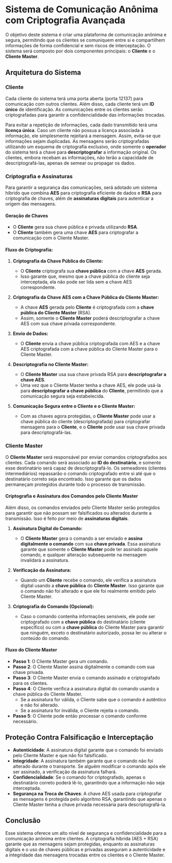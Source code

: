 # Sistema de Comunicação Anônima com Criptografia Avançada

O objetivo deste sistema é criar uma plataforma de comunicação anônima e segura, permitindo que os clientes se comuniquem entre si e compartilhem informações de forma confidencial e sem riscos de interceptação. O sistema será composto por dois componentes principais: o **Cliente** e o **Cliente Master**.

## Arquitetura do Sistema

### Cliente

Cada cliente do sistema terá uma porta aberta (porta 12137) para comunicação com outros clientes. Além disso, cada cliente terá um **ID único** de identificação. As comunicações entre os clientes serão criptografadas para garantir a confidencialidade das informações trocadas.

Para evitar a repetição de informações, cada dado transmitido terá uma **licença única**. Caso um cliente não possua a licença associada à informação, ele simplesmente rejeitará a mensagem. Assim, evita-se que informações sejam duplicadas. As mensagens serão criptografadas utilizando um esquema de criptografia exclusivo, onde somente o **operador** do sistema terá a chave para **descriptografar** a informação original. Os clientes, embora recebam as informações, não terão a capacidade de descriptografá-las, apenas de semear ou propagar os dados.

### Criptografia e Assinaturas

Para garantir a segurança das comunicações, será adotado um sistema híbrido que combina **AES** para criptografia eficiente de dados e **RSA** para criptografia de chaves, além de **assinaturas digitais** para autenticar a origem das mensagens.

#### Geração de Chaves

- O **Cliente** gera sua chave pública e privada utilizando **RSA**.
- O **Cliente** também gera uma chave **AES** para criptografar a comunicação com o Cliente Master.

#### Fluxo de Criptografia:

1. **Criptografia da Chave Pública do Cliente:**
   - O **Cliente** criptografa sua **chave pública** com a chave **AES** gerada.
   - Isso garante que, mesmo que a chave pública do cliente seja interceptada, ela não pode ser lida sem a chave AES correspondente.

2. **Criptografia da Chave AES com a Chave Pública do Cliente Master:**
   - A chave **AES** gerada pelo **Cliente** é criptografada com a **chave pública do Cliente Master** (RSA).
   - Assim, somente o **Cliente Master** poderá descriptografar a chave AES com sua chave privada correspondente.

3. **Envio de Dados:**
   - O **Cliente** envia a chave pública criptografada com AES e a chave AES criptografada com a chave pública do Cliente Master para o Cliente Master.

4. **Descriptografia no Cliente Master:**
   - O **Cliente Master** usa sua chave privada RSA para **descriptografar a chave AES**.
   - Uma vez que o Cliente Master tenha a chave AES, ele pode usá-la para **descriptografar a chave pública** do **Cliente**, permitindo que a comunicação segura seja estabelecida.

5. **Comunicação Segura entre o Cliente e o Cliente Master:**
   - Com as chaves agora protegidas, o **Cliente Master** pode usar a chave pública do cliente (descriptografada) para criptografar mensagens para o **Cliente**, e o **Cliente** pode usar sua chave privada para descriptografá-las.

### Cliente Master

O **Cliente Master** será responsável por enviar comandos criptografados aos clientes. Cada comando será associado ao **ID do destinatário**, e somente esse destinatário será capaz de descriptografá-lo. Os semeadores (clientes intermediários) repassarão o comando criptografado entre si até que o destinatário correto seja encontrado. Isso garante que os dados permaneçam protegidos durante todo o processo de transmissão.

#### Criptografia e Assinatura dos Comandos pelo Cliente Master

Além disso, os comandos enviados pelo Cliente Master serão protegidos para garantir que não possam ser falsificados ou alterados durante a transmissão. Isso é feito por meio de **assinaturas digitais**.

1. **Assinatura Digital do Comando:**
   - O **Cliente Master** gera o comando a ser enviado e **assina digitalmente o comando** com sua **chave privada**. Essa assinatura garante que somente o **Cliente Master** pode ter assinado aquele comando, e qualquer alteração subsequente na mensagem invalidará a assinatura.
   
2. **Verificação da Assinatura:**
   - Quando um **Cliente** recebe o comando, ele verifica a assinatura digital usando a **chave pública** do **Cliente Master**. Isso garante que o comando não foi alterado e que ele foi realmente emitido pelo Cliente Master.

3. **Criptografia do Comando (Opcional):**
   - Caso o comando contenha informações sensíveis, ele pode ser criptografado com a **chave pública** do destinatário (cliente específico) ou com a **chave pública** do Cliente Master para garantir que ninguém, exceto o destinatário autorizado, possa ler ou alterar o conteúdo do comando.

#### Fluxo do Cliente Master

- **Passo 1**: O Cliente Master gera um comando.
- **Passo 2**: O Cliente Master assina digitalmente o comando com sua chave privada.
- **Passo 3**: O Cliente Master envia o comando assinado e criptografado para os clientes.
- **Passo 4**: O Cliente verifica a assinatura digital do comando usando a chave pública do Cliente Master.
   - Se a assinatura for válida, o Cliente sabe que o comando é autêntico e não foi alterado.
   - Se a assinatura for inválida, o Cliente rejeita o comando.
- **Passo 5**: O Cliente pode então processar o comando conforme necessário.

## Proteção Contra Falsificação e Interceptação

- **Autenticidade**: A assinatura digital garante que o comando foi enviado pelo Cliente Master e que não foi falsificado.
- **Integridade**: A assinatura também garante que o comando não foi alterado durante o transporte. Se alguém modificar o comando após ele ser assinado, a verificação da assinatura falhará.
- **Confidencialidade**: Se o comando for criptografado, apenas o destinatário correto poderá lê-lo, garantindo que a informação não seja interceptada.
- **Segurança na Troca de Chaves**: A chave AES usada para criptografar as mensagens é protegida pelo algoritmo RSA, garantindo que apenas o Cliente Master tenha a chave privada necessária para descriptografá-la.

## Conclusão

Esse sistema oferece um alto nível de segurança e confidencialidade para a comunicação anônima entre clientes. A criptografia híbrida (AES + RSA) garante que as mensagens sejam protegidas, enquanto as assinaturas digitais e o uso de chaves públicas e privadas asseguram a autenticidade e a integridade das mensagens trocadas entre os clientes e o Cliente Master.

